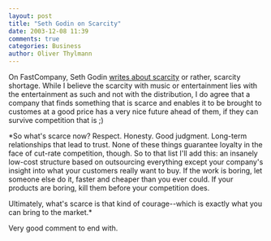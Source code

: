 ```yaml
---
layout: post
title: "Seth Godin on Scarcity"
date: 2003-12-08 11:39
comments: true
categories: Business
author: Oliver Thylmann
---
```



On FastCompany, Seth Godin [writes about scarcity](http://www.fastcompany.com/magazine/77/sgodin.html) or rather, scarcity shortage. While I believe the scarcity with music or entertainment lies with the entertainment as such and not with the distribution, I do agree that a company that finds something that is scarce and enables it to be brought to customes at a good price has a very nice future ahead of them, if they can survive competition that is ;) 

*So what's scarce now? Respect. Honesty. Good judgment. Long-term relationships that lead to trust. None of these things guarantee loyalty in the face of cut-rate competition, though. So to that list I'll add this: an insanely low-cost structure based on outsourcing everything except your company's insight into what your customers really want to buy. If the work is boring, let someone else do it, faster and cheaper than you ever could. If your products are boring, kill them before your competition does.

Ultimately, what's scarce is that kind of courage--which is exactly what you can bring to the market.*

Very good comment to end with.

